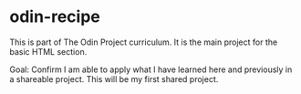 # odin-recipe

This is part of The Odin Project curriculum. It is the main project for the basic HTML section. 

Goal: Confirm I am able to apply what I have learned here and previously in a shareable project. This will be my first shared project. 
